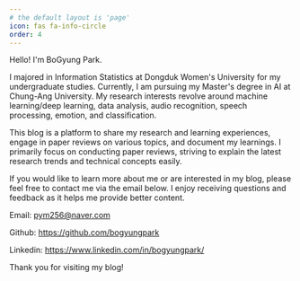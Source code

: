 ```yaml
---
# the default layout is 'page'
icon: fas fa-info-circle
order: 4
---
```


Hello! I'm BoGyung Park. 

I majored in Information Statistics at Dongduk Women's University for my undergraduate studies. Currently, I am pursuing my Master's degree in AI at Chung-Ang University. My research interests revolve around machine learning/deep learning, data analysis, audio recognition, speech processing, emotion, and classification.

This blog is a platform to share my research and learning experiences, engage in paper reviews on various topics, and document my learnings. I primarily focus on conducting paper reviews, striving to explain the latest research trends and technical concepts easily.

If you would like to learn more about me or are interested in my blog, please feel free to contact me via the email below. I enjoy receiving questions and feedback as it helps me provide better content.

Email: pym256@naver.com 

Github: https://github.com/bogyungpark 

Linkedin: https://www.linkedin.com/in/bogyungpark/

Thank you for visiting my blog!